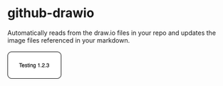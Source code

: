 # github-drawio
Automatically reads from the draw.io files in your repo and updates the image files referenced in your markdown.
\
\
<a href="https://app.diagrams.net/#Hphilip-gai%2Fgithub-drawio%2Fdevelop%2FTest%20Embedding.drawio.png" target="_blank">
  <img src="Test%20Embedding.drawio.png">
</a>

